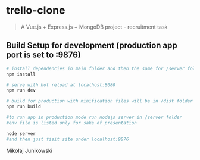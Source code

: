 # trello-clone

> A Vue.js + Express.js + MongoDB project - recruitment task

## Build Setup for development (production app port is set to :9876)

``` bash
# install dependencies in main folder and then the same for /server folder
npm install

# serve with hot reload at localhost:8080
npm run dev

# build for production with minification files will be in /dist folder
npm run build

#to run app in production mode run nodejs server in /server folder
#env file is listed only for sake of presentation

node server 
#and then just fisit site under localhost:9876
```

Mikołaj Junikowski